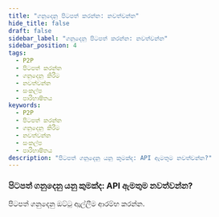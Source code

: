 ```yaml
---
title: "ගනුදෙනු පිටපත් කරන්න: නවත්වන්න"
hide_title: false
draft: false
sidebar_label: "ගනුදෙනු පිටපත් කරන්න: නවත්වන්න"
sidebar_position: 4
tags:
  - P2P
  - පිටපත් කරන්න
  - ගනුදෙනු කිරීම
  - නවත්වන්න
  - සංකල්ප
  - පාරිභාෂිතය
keywords:
  - P2P
  - පිටපත් කරන්න
  - ගනුදෙනු කිරීම
  - නවත්වන්න
  - සංකල්ප
  - පාරිභාෂිතය
description: "පිටපත් ගනුදෙනු යනු කුමක්ද: API ඇමතුම නවත්වන්න?"
---
```


### පිටපත් ගනුදෙනු යනු කුමක්ද: API ඇමතුම නවත්වන්න?

පිටපත් ගනුදෙනු ඔට්ටු ඇල්ලීම ආරම්භ කරන්න.
